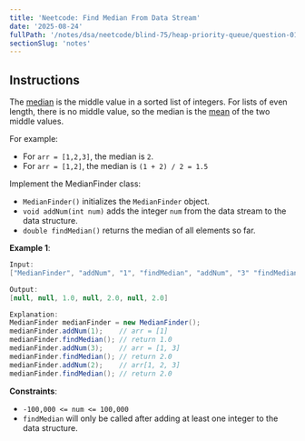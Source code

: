 ```yaml
---
title: 'Neetcode: Find Median From Data Stream'
date: '2025-08-24'
fullPath: '/notes/dsa/neetcode/blind-75/heap-priority-queue/question-01'
sectionSlug: 'notes'
---
```


## Instructions

The [median](https://en.wikipedia.org/wiki/Median) is the middle value in a sorted list of integers. For lists of even length, there is no middle value, so the median is the [mean](https://en.wikipedia.org/wiki/Mean) of the two middle values.

For example:

- For `arr = [1,2,3]`, the median is `2`.
- For `arr = [1,2]`, the median is `(1 + 2) / 2 = 1.5`

Implement the MedianFinder class:

- `MedianFinder()` initializes the `MedianFinder` object.
- `void addNum(int num)` adds the integer `num` from the data stream to the data structure.
- `double findMedian()` returns the median of all elements so far.

**Example 1**:

```java
Input:
["MedianFinder", "addNum", "1", "findMedian", "addNum", "3" "findMedian", "addNum", "2", "findMedian"]

Output:
[null, null, 1.0, null, 2.0, null, 2.0]

Explanation:
MedianFinder medianFinder = new MedianFinder();
medianFinder.addNum(1);    // arr = [1]
medianFinder.findMedian(); // return 1.0
medianFinder.addNum(3);    // arr = [1, 3]
medianFinder.findMedian(); // return 2.0
medianFinder.addNum(2);    // arr[1, 2, 3]
medianFinder.findMedian(); // return 2.0
```

**Constraints**:

- `-100,000 <= num <= 100,000`
- `findMedian` will only be called after adding at least one integer to the data structure.
